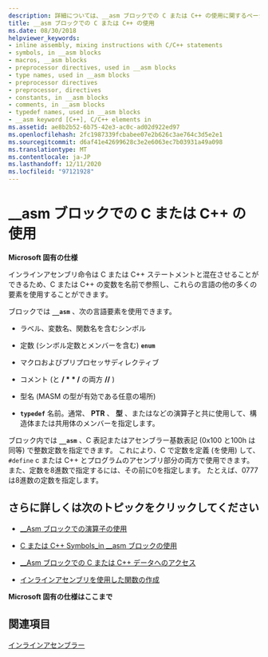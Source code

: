 ```yaml
---
description: 詳細については、__asm ブロックでの C または C++ の使用に関するページを参照してください。
title: __asm ブロックでの C または C++ の使用
ms.date: 08/30/2018
helpviewer_keywords:
- inline assembly, mixing instructions with C/C++ statements
- symbols, in __asm blocks
- macros, __asm blocks
- preprocessor directives, used in __asm blocks
- type names, used in __asm blocks
- preprocessor directives
- preprocessor, directives
- constants, in __asm blocks
- comments, in __asm blocks
- typedef names, used in __asm blocks
- __asm keyword [C++], C/C++ elements in
ms.assetid: ae8b2b52-6b75-42e3-ac0c-ad02d922ed97
ms.openlocfilehash: 2fc1987339fcbabee07e2b626c3ae764c3d5e2e1
ms.sourcegitcommit: d6af41e42699628c3e2e6063ec7b03931a49a098
ms.translationtype: MT
ms.contentlocale: ja-JP
ms.lasthandoff: 12/11/2020
ms.locfileid: "97121928"
---
```

# <a name="using-c-or-c-in-__asm-blocks"></a>__asm ブロックでの C または C++ の使用

**Microsoft 固有の仕様**

インラインアセンブリ命令は C または C++ ステートメントと混在させることができるため、C または C++ の変数を名前で参照し、これらの言語の他の多くの要素を使用することができます。

ブロックでは **`__asm`** 、次の言語要素を使用できます。

- ラベル、変数名、関数名を含むシンボル

- 定数 (シンボル定数とメンバーを含む) **`enum`**

- マクロおよびプリプロセッサディレクティブ

- コメント (と __/ \* \* /__ の両方 __//__ )

- 型名 (MASM の型が有効である任意の場所)

- **`typedef`** 名前。通常、 **PTR** 、 **型** 、またはなどの演算子と共に使用して、構造体または共用体のメンバーを指定します。

ブロック内では **`__asm`** 、C 表記またはアセンブラー基数表記 (0x100 と100h は同等) で整数定数を指定できます。 これにより、C で定数を定義 (を使用) して、 `#define` c または C++ とプログラムのアセンブリ部分の両方で使用できます。 また、定数を8進数で指定するには、その前に0を指定します。 たとえば、0777は8進数の定数を指定します。

## <a name="what-do-you-want-to-know-more-about"></a>さらに詳しくは次のトピックをクリックしてください

- [__Asm ブロックでの演算子の使用](../../assembler/inline/using-operators-in-asm-blocks.md)

- [C または C++ Symbols_in __asm ブロックの使用](../../assembler/inline/using-c-or-cpp-symbols-in-asm-blocks.md)

- [__Asm ブロックでの C または C++ データへのアクセス](../../assembler/inline/accessing-c-or-cpp-data-in-asm-blocks.md)

- [インラインアセンブリを使用した関数の作成](../../assembler/inline/writing-functions-with-inline-assembly.md)

**Microsoft 固有の仕様はここまで**

## <a name="see-also"></a>関連項目

[インラインアセンブラー](../../assembler/inline/inline-assembler.md)<br/>
